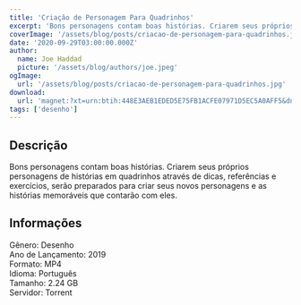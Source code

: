 ```yaml
---
title: 'Criação de Personagem Para Quadrinhos'
excerpt: 'Bons personagens contam boas histórias. Criarem seus próprios personagens de histórias em quadrinhos através de dicas, referências e exercícios, serão preparados para criar seus novos personagens e as histórias memoráveis que contarão com eles. Informações  Gênero: Desenho<br/'
coverImage: '/assets/blog/posts/criacao-de-personagem-para-quadrinhos.jpg'
date: '2020-09-29T03:00:00.000Z'
author:
  name: Joe Haddad
  picture: '/assets/blog/authors/joe.jpeg'
ogImage:
  url: '/assets/blog/posts/criacao-de-personagem-para-quadrinhos.jpg'
download:
  url: 'magnet:?xt=urn:btih:448E3AEB1EDED5E75FB1ACFE07971D5EC5A0AFF5&dn=Cria%c3%a7%c3%a3o%20de%20personagem%20para%20quadrinhos%20-%20Vitor%20Cafaggi&tr=udp%3a%2f%2ftracker.openbittorrent.com%3a1337%2fannounce&tr=udp%3a%2f%2ftracker.opentrackr.org%3a1337%2fannounce'
tags: ['desenho']
---
```

<h2>Descrição</h2>
<p></p><p>Bons personagens contam boas histórias. Criarem seus próprios personagens de histórias em quadrinhos através de dicas, referências e exercícios, serão preparados para criar seus novos personagens e as histórias memoráveis que contarão com eles.</p><h2>Informações</h2><p>Gênero: Desenho<br/>Ano de Lançamento: 2019<br/>Formato: MP4<br/>Idioma: Português<br/>Tamanho: 2.24 GB<br/>Servidor: Torrent</p>